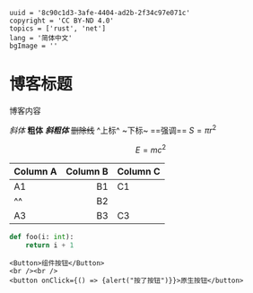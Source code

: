 ```blog
uuid = '8c90c1d3-3afe-4404-ad2b-2f34c97e071c'
copyright = 'CC BY-ND 4.0'
topics = ['rust', 'net']
lang = '简体中文'
bgImage = ''
```

# 博客标题

博客内容

*斜体* **粗体** ***斜粗体*** ~~删除线~~ ^上标^ ~下标~ ==强调== $S=\pi r^2$

$$
E=mc^2
$$

| Column A | Column B | Column C |
| -------- | -------: | -------- |
| A1       |       B1 | C1       |
| ^^       |                 B2 ||
| A3       |       B3 | C3       |

```py
def foo(i: int):
    return i + 1
```

```tsx embed
<Button>组件按钮</Button>
<br /><br />
<button onClick={() => {alert("按了按钮")}}>原生按钮</button>
```
